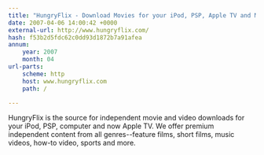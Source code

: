 ```yaml
---
title: "HungryFlix - Download Movies for your iPod, PSP, Apple TV and More!"
date: 2007-04-06 14:00:42 +0000
external-url: http://www.hungryflix.com/
hash: f53b2d5fdc62c0dd93d1872b7a91afea
annum:
    year: 2007
    month: 04
url-parts:
    scheme: http
    host: www.hungryflix.com
    path: /

---
```


HungryFlix is the source for independent movie and video downloads for your iPod, PSP, computer and now Apple TV. We offer premium independent content from all genres--feature films, short films, music videos, how-to video, sports and more.
